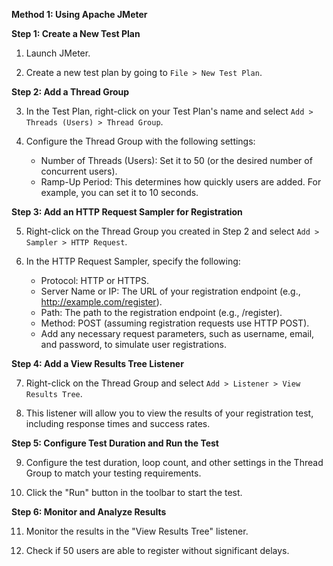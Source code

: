 **Method 1: Using Apache JMeter**

**Step 1: Create a New Test Plan**

1. Launch JMeter.

2. Create a new test plan by going to `File > New Test Plan`.

**Step 2: Add a Thread Group**

3. In the Test Plan, right-click on your Test Plan's name and select `Add > Threads (Users) > Thread Group`.

4. Configure the Thread Group with the following settings:
   - Number of Threads (Users): Set it to 50 (or the desired number of concurrent users).
   - Ramp-Up Period: This determines how quickly users are added. For example, you can set it to 10 seconds.

**Step 3: Add an HTTP Request Sampler for Registration**

5. Right-click on the Thread Group you created in Step 2 and select `Add > Sampler > HTTP Request`.

6. In the HTTP Request Sampler, specify the following:
   - Protocol: HTTP or HTTPS.
   - Server Name or IP: The URL of your registration endpoint (e.g., http://example.com/register).
   - Path: The path to the registration endpoint (e.g., /register).
   - Method: POST (assuming registration requests use HTTP POST).
   - Add any necessary request parameters, such as username, email, and password, to simulate user registrations.

**Step 4: Add a View Results Tree Listener**

7. Right-click on the Thread Group and select `Add > Listener > View Results Tree`.

8. This listener will allow you to view the results of your registration test, including response times and success rates.

**Step 5: Configure Test Duration and Run the Test**

9. Configure the test duration, loop count, and other settings in the Thread Group to match your testing requirements.

10. Click the "Run" button in the toolbar to start the test.

**Step 6: Monitor and Analyze Results**

11. Monitor the results in the "View Results Tree" listener.

12. Check if 50 users are able to register without significant delays.
